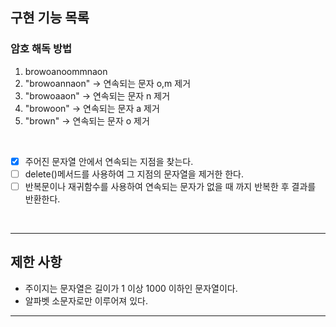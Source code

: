 

## 구현 기능 목록


### 암호 해독 방법

1. browoanoommnaon
2. "browoannaon" -> 연속되는 문자 o,m 제거
3. "browoaaon" -> 연속되는 문자 n 제거
4. "browoon" -> 연속되는 문자 a 제거
5. "brown" -> 연속되는 문자 o 제거

<br/>


+ [x] 주어진 문자열 안에서 연속되는 지점을 찾는다.
+ [ ] delete()메서드를 사용하여 그 지점의 문자열을 제거한 한다.
+ [ ] 반복문이나 재귀함수를 사용하여 연속되는 문자가 없을 때 까지 반복한 후 결과를 반환한다.

<br/>

<hr/>

## 제한 사항


* 주이지는 문자열은 길이가 1 이상 1000 이하인 문자열이다.
* 알파벳 소문자로만 이루어져 있다.

<hr/>


